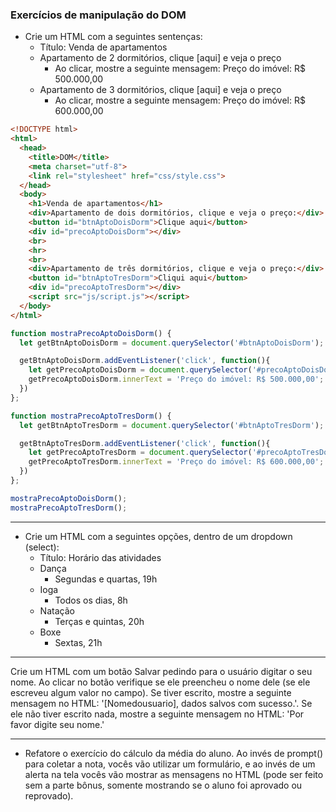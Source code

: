 ### Exercícios de manipulação do DOM


- Crie um HTML com a seguintes sentenças:
  - Título: Venda de apartamentos
  - Apartamento de 2 dormitórios, clique [aqui] e veja o preço
    - Ao clicar, mostre a seguinte mensagem: Preço do imóvel: R$ 500.000,00
  - Apartamento de 3 dormitórios, clique [aqui] e veja o preço
    - Ao clicar, mostre a seguinte mensagem: Preço do imóvel: R$ 600.000,00



```html
<!DOCTYPE html>
<html>
  <head>
    <title>DOM</title>
    <meta charset="utf-8">
    <link rel="stylesheet" href="css/style.css">
  </head>
  <body>
    <h1>Venda de apartamentos</h1>
    <div>Apartamento de dois dormitórios, clique e veja o preço:</div>
    <button id="btnAptoDoisDorm">Clique aqui</button>
    <div id="precoAptoDoisDorm"></div>
    <br>
    <hr>
    <br>
    <div>Apartamento de três dormitórios, clique e veja o preço:</div>
    <button id="btnAptoTresDorm">Cliqui aqui</button>
    <div id="precoAptoTresDorm"></div>
    <script src="js/script.js"></script>
  </body>
</html>
```

```js
function mostraPrecoAptoDoisDorm() {
  let getBtnAptoDoisDorm = document.querySelector('#btnAptoDoisDorm'); // variavel do botao

  getBtnAptoDoisDorm.addEventListener('click', function(){
    let getPrecoAptoDoisDorm = document.querySelector('#precoAptoDoisDorm');
    getPrecoAptoDoisDorm.innerText = 'Preço do imóvel: R$ 500.000,00';
  })
};

function mostraPrecoAptoTresDorm() {
  let getBtnAptoTresDorm = document.querySelector('#btnAptoTresDorm');

  getBtnAptoTresDorm.addEventListener('click', function(){
    let getPrecoAptoTresDorm = document.querySelector('#precoAptoTresDorm');
    getPrecoAptoTresDorm.innerText = 'Preço do imóvel: R$ 600.000,00';
  })
};

mostraPrecoAptoDoisDorm();
mostraPrecoAptoTresDorm();
```

***

- Crie um HTML com a seguintes opções, dentro de um dropdown (select):
  - Título: Horário das atividades
  - Dança
    - Segundas e quartas, 19h
  - Ioga
    - Todos os dias, 8h
  - Natação
    - Terças e quintas, 20h
  - Boxe
    - Sextas, 21h

***

Crie um HTML com um botão Salvar pedindo para o usuário digitar o seu nome. Ao clicar no botão verifique se ele preencheu o nome dele (se ele escreveu algum valor no campo). Se tiver escrito, mostre a seguinte mensagem no HTML: '[Nomedousuario], dados salvos com sucesso.'. Se ele não tiver escrito nada, mostre a seguinte mensagem no HTML: 'Por favor digite seu nome.'

***

- Refatore o exercício do cálculo da média do aluno. Ao invés de prompt() para coletar a nota, vocês vão utilizar um formulário, e ao invés de um alerta na tela vocês vão mostrar as mensagens no HTML (pode ser feito sem a parte bônus, somente mostrando se o aluno foi aprovado ou reprovado).
